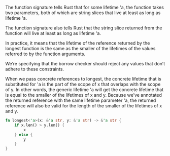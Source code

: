 The function signature tells Rust that for some lifetime 'a, the function takes two parameters, both of which are string slices that live at least as long as lifetime 'a. 

The function signature also tells Rust that the string slice returned from the function will live at least as long as lifetime 'a.

In practice, it means that the lifetime of the reference returned by the longest function is the same as the smaller of the lifetimes of the values referred to by the function arguments.

We’re specifying that the borrow checker should reject any values that don’t adhere to these constraints.

When we pass concrete references to longest, the concrete lifetime that is substituted for 'a is the part of the scope of x that overlaps with the scope of y. 
In other words, the generic lifetime 'a will get the concrete lifetime that is equal to the smaller of the lifetimes of x and y. 
Because we’ve annotated the returned reference with the same lifetime parameter 'a, the returned reference will also be valid for the length of the smaller of the lifetimes of x and y.

```rs
fn longest<'a>(x: &'a str, y: &'a str) -> &'a str {
    if x.len() > y.len() {
        x
    } else {
        y
    }
}
```